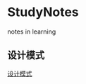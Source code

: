 # StudyNotes
notes in learning


## 设计模式
[设计模式](https://lsqg.github.io/Design%20Patterns/Design%20Patterns.md)
